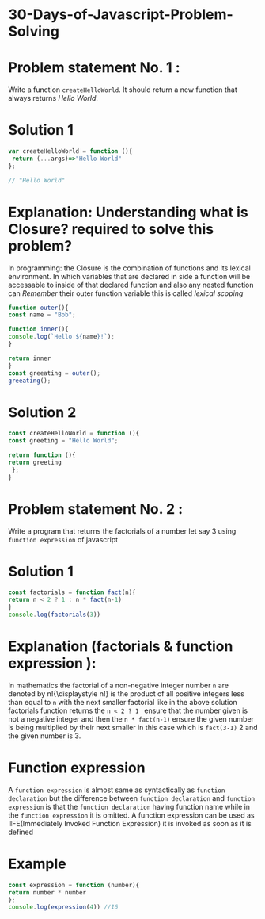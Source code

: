 # 30-Days-of-Javascript-Problem-Solving
# Problem statement No. 1 :
Write a function ```createHelloWorld```. It should return a new function that always returns *Hello World*.

# Solution 1
```js
var createHelloWorld = function (){
 return (...args)=>"Hello World"
};

// "Hello World"
```


# Explanation: Understanding  what is Closure?  required to solve this problem?
In programming: the Closure is the combination of functions and  its lexical environment. In which variables that are declared in side a function will be accessable to  inside of that declared function and also any nested function can *Remember* their outer function variable this is called *lexical scoping* 

```js
function outer(){
const name = "Bob";

function inner(){
console.log(`Hello ${name}!`);
}

return inner
}
const greeating = outer();
greeating();
```

# Solution 2
```js
const createHelloWorld = function (){
const greeting = "Hello World";

return function (){
return greeting
 };
}
```
# Problem statement No. 2 :
Write a program that returns the factorials of a number let say 3 using ```function expression``` of javascript 

# Solution 1
```js
const factorials = function fact(n){
return n < 2 ? 1 : n * fact(n-1)
}
console.log(factorials(3))
```
# Explanation (factorials & function expression ):
In mathematics the factorial of a non-negative integer number ```n``` are denoted by 
n!{\displaystyle n!} is the product of all positive integers less than equal to ```n``` with the next smaller factorial like in the above solution factorials function returns
the ```n < 2 ? 1 ``` ensure that the number given is not a negative integer and then the ```n * fact(n-1)``` ensure the given number is being multiplied by their next smaller in this case which is  ```fact(3-1)``` 2  and the given number is 3.

# Function expression
A ```function expression``` is almost same as syntactically as ```function declaration``` but the difference between ```function declaration``` and ```function expression``` is that the ```function declaration``` having function name while in the ```function expression``` it is omitted. A function expression can be used as IIFE(Immediately Invoked Function Expression) it is invoked as soon as it is defined 

# Example
```js
const expression = function (number){
return number * number
};
console.log(expression(4)) //16
```





